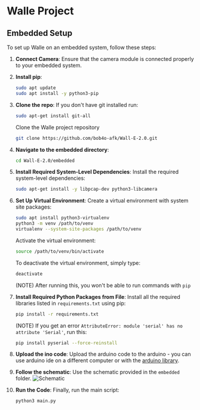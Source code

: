 # Walle Project

## Embedded Setup

To set up Walle on an embedded system, follow these steps:

1. **Connect Camera**: Ensure that the camera module is connected properly to your embedded system.

2. **Install pip**:
   ```bash
   sudo apt update
   sudo apt install -y python3-pip
   ```

3. **Clone the repo**: 
   If you don't have git installed run:
   ```bash
   sudo apt-get install git-all
   ```
   Clone the Walle project repository
    ```bash
   git clone https://github.com/bob4o-afk/Wall-E-2.0.git
   ```

4. **Navigate to the embedded directory**:
   ```bash
   cd Wall-E-2.0/embedded
   ```

5. **Install Required System-Level Dependencies**: Install the required system-level dependencies:
   ```bash
   sudo apt-get install -y libpcap-dev python3-libcamera
   ```

6. **Set Up Virtual Environment**: Create a virtual environment with system site packages:
   ```bash
   sudo apt install python3-virtualenv
   python3 -m venv /path/to/venv
   virtualenv --system-site-packages /path/to/venv
   ```

   Activate the virtual environment:
   ```bash
   source /path/to/venv/bin/activate
   ```

   To deactivate the virtual environment, simply type:
   ```bash
   deactivate
   ```
   (NOTE) After running this, you won't be able to run commands with ```pip```

7. **Install Required Python Packages from File**: Install all the required libraries listed in `requirements.txt` using pip:
   ```bash
   pip install -r requirements.txt
   ```

   (NOTE) If you get an error ```AttributeError: module 'serial' has no attribute 'Serial'```, run this:
   ```bash
   pip install pyserial --force-reinstall
   ```

8. **Upload the ino code**: Upload the arduino code to the arduino - you can use arduino ide on a different computer or with the [arduino library](https://medium.com/@kevinlutzer9/programming-an-arduino-device-remotely-using-a-raspberry-pi-f55728bbda8f).

9. **Follow the schematic**: Use the schematic provided in the `embedded` folder.
![Schematic](https://github.com/bob4o-afk/Wall-E-2.0/tree/main/embedded/walle-schematic.jpg)

10. **Run the Code**: Finally, run the main script:
    ```bash
    python3 main.py
    ```
   